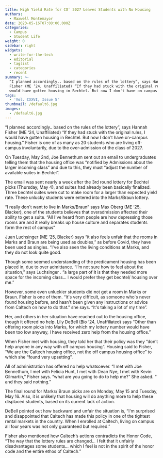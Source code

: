 ```yaml
---
title: High Yield Rate for CO’ 2027 Leaves Students with No Housing
authors:
  - Maxwell Montemayor
date: 2023-05-16T07:00:00.000Z
categories:
  - Campus
  - Student Life
weight: 0
sidebar: right
widgets:
  - write-for-the-tech
  - editorial
  - taglist
  - categories
  - recent
summary: >-
  “I planned accordingly.. based on the rules of the lottery”, says Hannah
  Fisher (ME ‘24, Unaffiliated) “If they had stuck with the original rules, I
  would have gotten housing in Bechtel. But now I don't have on-campus housing.”
tags:
  - 'Vol. CXXVI, Issue 5'
thumbnail: /default6.jpg
images:
  - /default6.jpg
---
```


“I planned accordingly.. based on the rules of the lottery”, says Hannah Fisher (ME ‘24, Unaffiliated) “If they had stuck with the original rules, I would have gotten housing in Bechtel. But now I don't have on-campus housing.” Fisher is one of as many as 20 students who are living off-campus involuntarily, due to the over-admission of the class of 2027.

On Tuesday, May 2nd, Joe Bennethum sent out an email to undergraduates telling them that the housing office was “notified by Admissions about the larger incoming class” and due to this, they must “adjust the number of available suites in Bechtel”.

The email was sent nearly a week after the 3rd round lottery for Bechtel picks (Thursday, May 4), and suites had already been basically finalized. Three bechtel suites were cut to make room for a larger than expected yield rate. These unlucky students were entered into the Marks/Braun lottery.

“I really don't want to live in Marks/Braun” says Max Oberg (ME ‘25, Blacker), one of the students believes that overadmission affected their ability to get a suite. “All I've heard from people are how depressing those rooms are and it really breaks up house culture and separates students form the rest of campus”

Juan Luchsinger (ME ‘25, Blacker) says “it also feels unfair that the rooms in Marks and Braun are being used as doubles,” as before Covid, they have been used as singles. “I've also seen the living conditions at Marks, and they do not look quite good.

Though some seemed understanding of the predicament housing has been placed in, due to over admittance. “I’m not sure how to feel about the situation,” says Luchsinger . “a large part of it is that they needed more space for the incoming class… I would prefer they get bechtel/ housing over me.”

However, some even unluckier students did not get a room in Marks or Braun. Fisher is one of them. “It's very difficult, as someone who's never found housing before, and hasn't been given any instructions or advice from Caltech on how to do that.” she says. “It's taking a lot of my time”.

Her, and others in her situation have reached out to the housing office, though it offered no help. Lily DeBell (Bio ‘24, Unaffiliated) says “Other than offering room picks into Marks, for which my lottery number would have been too low anyway, I have received zero help from the housing office.”

When Fisher met with housing, they told her that their policy was they “don’t help anyone in any way with off campus housing”. Housing said to Fisher, “We are the Caltech housing office, not the off campus housing office” to which she “found very upsetting”.

All of administration has offered no help whatsoever. “I met with Joe Bennethum, I met with Felicia Hunt, I met with Dean Nye, I met with Kevin Gilmartin,” Fisher says. “what are you going to do to help me?” She asked. “ and they said nothing.”

The final round for Marks/ Braun picks are on Monday, May 15 and Tuesday, May 16. Also, it is unlikely that housing will do anything more to help these displaced students, based on its current lack of action.

&#x9;DeBell pointed out how backward and unfair the situation is, “I'm surprised and disappointed that Caltech has made this policy in one of the tightest rental markets in the country. When I enrolled at Caltech, living on campus all four years was not only guaranteed but required.”

Fisher also mentioned how Caltech’s actions contradicts the Honor Code, “The way that the lottery rules are changed… I felt that it unfairly disadvantages some students… which I feel is not in the spirit of the honor code and the entire ethos of Caltech.”
